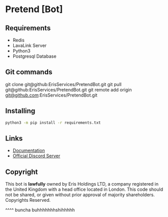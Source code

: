 # Pretend [Bot]

## Requirements
- Redis
- LavaLink Server
- Python3
- Postgresql Database

## Git commands
git clone git@github:ErisServices/PretendBot.git
git pull git@github:ErisServices/PretendBot.git
git remote add origin git@github.com:ErisServices/PretendBot.git

## Installing
```Bash
python3 -m pip install -r requirements.txt
```

## Links
- [Documentation](https://docs.pretend.best/)
- [Official Discord Server](https://discord.gg/pretendbot)

## Copyright
This bot is  **lawfully** owned by Eris Holdings LTD, a company registered in the United Kingdom with a head office located in London. This code should not be shared, or given without prior approval of majority shareholders. Copyrights Reserved.

^^^^ buncha buhhhhhhhshihhhhh
